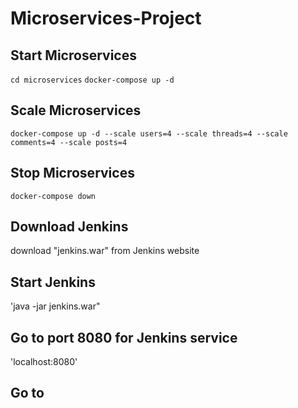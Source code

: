 # Microservices-Project

## Start Microservices
`cd microservices`
`docker-compose up -d`

## Scale Microservices
`docker-compose up -d --scale users=4 --scale threads=4 --scale comments=4 --scale posts=4`

## Stop Microservices
`docker-compose down`

## Download Jenkins
download "jenkins.war" from Jenkins website

## Start Jenkins
'java -jar jenkins.war"

## Go to port 8080 for Jenkins service
'localhost:8080'

## Go to
